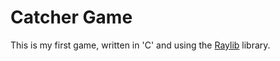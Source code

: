 # Catcher Game

This is my first game, written in 'C' and using the [Raylib](https://www.raylib.com/) library.


